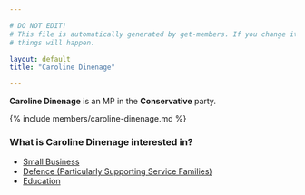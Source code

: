 ```yaml
---

# DO NOT EDIT!
# This file is automatically generated by get-members. If you change it, bad
# things will happen.

layout: default
title: "Caroline Dinenage"

---
```


**Caroline Dinenage** is an MP in the **Conservative** party.

{% include members/caroline-dinenage.md %}

### What is Caroline Dinenage interested in?


* [Small Business](/interests/small-business.html)
* [Defence (Particularly Supporting Service Families)](/interests/defence-particularly-supporting-service-families.html)
* [Education](/interests/education.html)
